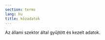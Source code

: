 ```yaml
---
section: terms
lang: hu
title: közadatok
---
```


Az állami szektor által gyűjtött és kezelt adatok.

